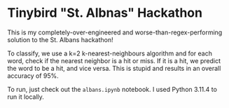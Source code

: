 # Tinybird "St. Albnas" Hackathon

This is my completely-over-engineered and worse-than-regex-performing solution to the St. Albans hackathon!

To classify, we use a k=2 k-nearest-neighbours algorithm and for each word, check if the nearest neighbor is a hit or miss. If it is a hit, we predict the word to be a hit, and vice versa. This is stupid and results in an overall accuracy of 95%.

To run, just check out the `albans.ipynb` notebook. I used Python 3.11.4 to run it locally.
